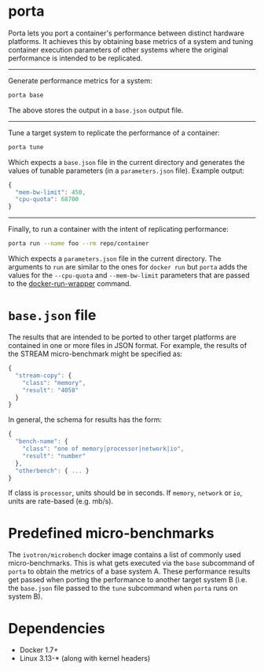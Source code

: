 # porta

Porta lets you port a container's performance between distinct 
hardware platforms. It achieves this by obtaining base metrics of a 
system and tuning container execution parameters of other systems 
where the original performance is intended to be replicated.

--------

Generate performance metrics for a system:

```bash
porta base
```

The above stores the output in a `base.json` output file.

--------

Tune a target system to replicate the performance of a container:

```bash
porta tune
```

Which expects a `base.json` file in the current directory and 
generates the values of tunable parameters (in a `parameters.json` 
file). Example output:

```javascript
{
  "mem-bw-limit": 450,
  "cpu-quota": 68700
}
```

--------

Finally, to run a container with the intent of replicating 
performance:

```bash
porta run --name foo --rm repo/container
```

Which expects a `parameters.json` file in the current directory. The 
arguments to `run` are similar to the ones for `docker run` but 
`porta` adds the values for the  `--cpu-quota` and `--mem-bw-limit` 
parameters that are passed to the 
[docker-run-wrapper](docker/docker-run-wrapper) command.

# `base.json` file

The results that are intended to be ported to other target platforms 
are contained in one or more files in JSON format. For example, the 
results of the STREAM micro-benchmark might be specified as:

```javascript
{
  "stream-copy": {
    "class": "memory",
    "result": "4058"
  }
}
```

In general, the schema for results has the form:

```javascript
{
  "bench-name": {
    "class": "one of memory|processor|network|io",
    "result": "number"
  },
  "otherbench": { ... }
}
```

If class is `processor`, units should be in seconds. If `memory`, 
`network` or `io`, units are rate-based (e.g. mb/s).

# Predefined micro-benchmarks

The `ivotron/microbench` docker image contains a list of commonly used 
micro-benchmarks. This is what gets executed via the `base` subcommand 
of `porta` to obtain the metrics of a base system A. These performance 
results get passed when porting the performance to another target 
system B (i.e. the `base.json` file passed to the `tune` subcommand 
when `porta` runs on system B).

<!--
## Adding new benchmarks

Porta relies on docker, so adding a new benchmark means creating a 
docker image that executes one or more benchmarks and prints to 
`stdout` results in the JSON format shown above. Once an image that 
follows this convention is defined, one can copy the `microbench.yml` 
file and modify it accordingly. In order to have `porta` use this, use 
the `--file` flag of the `base` command.
-->

# Dependencies

  * Docker 1.7+
  * Linux 3.13-* (along with kernel headers)
